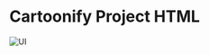 # Cartoonify Project HTML
![UI](https://github.com/NamanManjkhola/HTML-Projects/blob/d603977b7ca10d19761988364a252734f6431fdb/Cartoonify%20HTML%20page/images/Screenshot%20from%202022-10-03%2000-43-38.png)
